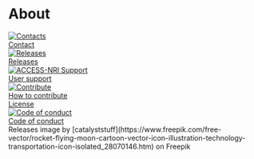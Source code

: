 # About

<div class="card-container">
    <a href="/about/contact" class="vertical-card aspect-ratio1to1">
        <div class="card-image-container">
            <img src="/assets/contact_logo.png" alt="Contacts" class="img-contain white-background with-padding"></img>
        </div>
        <div class="card-text-container bold">Contact</div>
    </a>
    <a href="/about/releases" class="vertical-card aspect-ratio1to1">
        <div class="card-image-container">
            <img src="/assets/rocket_release.svg" alt="Releases" class="img-contain white-background with-padding"></img>
        </div>
        <div class="card-text-container bold">Releases</div>
    </a>
    <a href="/about/user_support" class="vertical-card aspect-ratio1to1">
        <div class="card-image-container">
            <img src="/assets/user_support_image.png" alt="ACCESS-NRI Support" class="img-contain white-background"></img>
        </div>
        <div class="card-text-container bold">User support</div>
    </a>
    <a href="/about/contribute" class="vertical-card aspect-ratio1to1">
        <div class="card-image-container">
            <img src="/assets/contribute_image.png" alt="Contribute" class="img-cover white-background"></img>
        </div>
        <div class="card-text-container bold">How to contribute</div>
    </a>
    <a href="/about/License" class="vertical-card aspect-ratio1to1">
        <div class="card-image-container" style="container-type:size;">
            <div class="icon-cc white-background" style="font-size: 85cqh; color: black; height: 100%; width: 100%; display: flex; justify-content: center; align-items: center; border-radius: 0.35rem;"></div>
        </div>
        <div class="card-text-container bold">License</div>
    </a>
    <a href="https://www.access-nri.org.au/community/access-nri-code-of-conduct/" target="_blank" class="vertical-card aspect-ratio1to1">
        <div class="card-image-container">
            <img src="/assets/code_of_conduct.jpeg" alt="Code of conduct" class="img-cover"></img>
        </div>
        <div class="card-text-container bold">Code of conduct</div>
    </a>
</div>

<custom-references>
Releases image by [catalyststuff](https://www.freepik.com/free-vector/rocket-flying-moon-cartoon-vector-icon-illustration-technology-transportation-icon-isolated_28070146.htm) on Freepik
</custom-references>